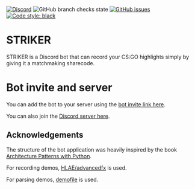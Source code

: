 [![Discord](https://img.shields.io/discord/810349670605652019)](https://discord.gg/dZ8UTm8FZx)
![GitHub branch checks state](https://img.shields.io/github/checks-status/Run1e/STRIKER/master)
[![GitHub issues](https://img.shields.io/github/issues/Run1e/STRIKER)](https://github.com/Run1e/STRIKER/issues)
[![Code style: black](https://img.shields.io/badge/code%20style-black-000000.svg)](https://github.com/psf/black)

# STRIKER

STRIKER is a Discord bot that can record your CS:GO highlights simply by giving it a matchmaking sharecode.

# Bot invite and server

You can add the bot to your server using the [bot invite link here](https://discord.com/api/oauth2/authorize?client_id=817774029465190461&permissions=274878286912&scope=applications.commands%20bot).

You can also join the [Discord server here](https://discord.gg/G7cMssWnR2).

## Acknowledgements

The structure of the bot application was heavily inspired by the book [Architecture Patterns with Python](https://www.cosmicpython.com/).

For recording demos, [HLAE/advancedfx](https://github.com/advancedfx/advancedfx) is used.

For parsing demos, [demofile](https://github.com/saul/demofile) is used.
